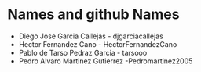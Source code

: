 # Names and github Names

- Diego Jose Garcia Callejas - djgarciacallejas
- Hector Fernandez Cano - HectorFernandezCano
- Pablo de Tarso Pedraz Garcia - tarsooo
- Pedro  Alvaro Martinez Gutierrez -Pedromartinez2005

